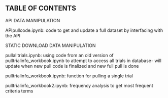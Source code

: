 ## TABLE OF CONTENTS

API DATA MANIPULATION

APIpullcode.ipynb: code to get and update a full dataset by interfacing with the API

STATIC DOWNLOAD DATA MANIPULATION

pullalltrials.ipynb: using code from an old version of pulltrialinfo_workbook.ipynb to attempt to access all trials in database- 
will update when new pull code is finalized and new full pull is done

pulltrialinfo_workbook.ipynb: function for pulling a single trial

pulltrialinfo_workbook2.ipynb: frequency analysis to get most frequent criteria terms
